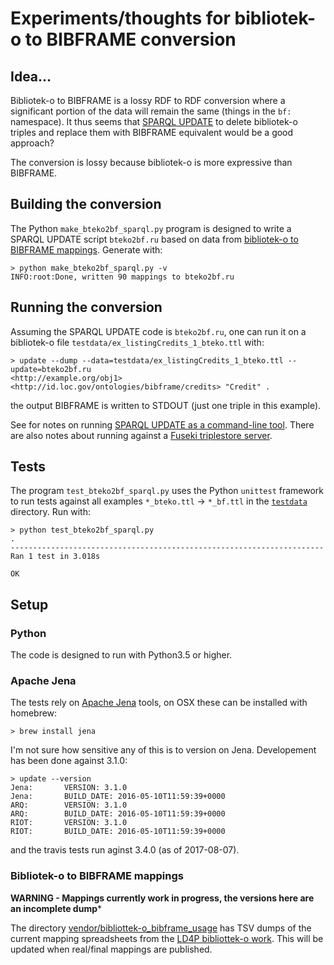 # Experiments/thoughts for bibliotek-o to BIBFRAME conversion

## Idea...

Bibliotek-o to BIBFRAME is a lossy RDF to RDF conversion where a significant portion of the data will remain the same (things in the `bf:` namespace). It thus seems that [SPARQL UPDATE](https://www.w3.org/TR/sparql11-update/#deleteInsert) to delete bibliotek-o triples and replace them with BIBFRAME equivalent would be a good approach?

The conversion is lossy because bibliotek-o is more expressive than BIBFRAME.

## Building the conversion

The Python `make_bteko2bf_sparql.py` program is designed to write a SPARQL UPDATE script `bteko2bf.ru` based on data from [bibliotek-o to BIBFRAME mappings](#bibliotek-o-to-bibframe-mappings). Generate with:

```
> python make_bteko2bf_sparql.py -v
INFO:root:Done, written 90 mappings to bteko2bf.ru
```

## Running the conversion

Assuming the SPARQL UPDATE code is `bteko2bf.ru`, one can run it on a bibliotek-o file `testdata/ex_listingCredits_1_bteko.ttl` with:

```
> update --dump --data=testdata/ex_listingCredits_1_bteko.ttl --update=bteko2bf.ru
<http://example.org/obj1> <http://id.loc.gov/ontologies/bibframe/credits> "Credit" .
```

the output BIBFRAME is written to STDOUT (just one triple in this example).

See for notes on running [SPARQL UPDATE as a command-line tool](README_update.md). There are also notes about running against a [Fuseki triplestore server](README_fuseki.md).

## Tests

The program `test_bteko2bf_sparql.py` uses the Python `unittest` framework to run tests against all examples `*_bteko.ttl` -> `*_bf.ttl` in the [`testdata`](testdata) directory. Run with:

```
> python test_bteko2bf_sparql.py 
.
----------------------------------------------------------------------
Ran 1 test in 3.018s

OK
```

## Setup

### Python

The code is designed to run with Python3.5 or higher.

### Apache Jena

The tests rely on [Apache Jena](https://jena.apache.org/download/index.cgi) tools, on OSX these can be installed with homebrew:

```
> brew install jena
```

I'm not sure how sensitive any of this is to version on Jena. Developement has been done against 3.1.0:

```
> update --version
Jena:       VERSION: 3.1.0
Jena:       BUILD_DATE: 2016-05-10T11:59:39+0000
ARQ:        VERSION: 3.1.0
ARQ:        BUILD_DATE: 2016-05-10T11:59:39+0000
RIOT:       VERSION: 3.1.0
RIOT:       BUILD_DATE: 2016-05-10T11:59:39+0000
```

and the travis tests run aginst 3.4.0 (as of 2017-08-07).

### Bibliotek-o to BIBFRAME mappings

**WARNING - Mappings currently work in progress, the versions here are an incomplete dump***

The directory [vendor/bibliottek-o_bibframe_usage](vendor/bibliottek-o_bibframe_usage) has TSV dumps of the current mapping spreadsheets from the [LD4P bibliottek-o work](https://wiki.duraspace.org/display/LD4P/bibliotek-o). This will be updated when real/final mappings are published.

